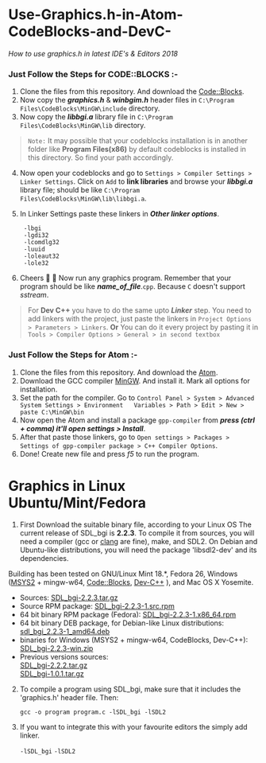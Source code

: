 # Use-Graphics.h-in-Atom-CodeBlocks-and-DevC-
*How to use graphics.h in latest IDE's &amp; Editors 2018*

### Just Follow the Steps for CODE::BLOCKS :-

1. Clone the files from this repository. And download the [Code::Blocks](http://sourceforge.net/projects/codeblocks/files/Binaries/17.12/Windows/codeblocks-17.12mingw-setup.exe). 
2. Now copy the __*graphics.h*__ & __*winbgim.h*__ header files in ```C:\Program Files\CodeBlocks\MinGW\include``` directory.
3. Now copy the __*libbgi.a*__ library file in ```C:\Program Files\CodeBlocks\MinGW\lib``` directory. 
> ```Note:``` It may possible that your codeblocks installation is in another folder like **Program Files(x86)** by default codeblocks is installed in this directory. So find your path accordingly.
4. Now open your codeblocks and go to ```Settings > Compiler Settings > Linker Settings```. Click on ```Add``` to **link libraries** and browse your __*libbgi.a*__ library file; should be like ```C:\Program Files\CodeBlocks\MinGW\lib\libbgi.a```.
5. In Linker Settings paste these linkers in __*Other linker options*__.

        -lbgi
        -lgdi32
        -lcomdlg32
        -luuid
        -loleaut32
        -lole32
6. Cheers :tada: :metal: Now run any graphics program. Remember that your program should be like __*name_of_file*__.```cpp```. Because ```C``` doesn't support *sstream*.

>For **Dev C++** you have to do the same upto __*Linker*__ step. You need to add linkers with the project, just paste the linkers in ```Project Options > Parameters > Linkers```. __Or__ You can do it every project by pasting it in ```Tools > Compiler Options > General > in second textbox```

### Just Follow the Steps for Atom :-
1. Clone the files from this repository. And download the [Atom](https://atom.io/).
2. Download the GCC compiler [MinGW](https://sourceforge.net/projects/mingw/). And install it. Mark all options for installation.
3. Set the path for the compiler. Go to ```Control Panel > System > Advanced System Settings > Environment   Variables > Path > Edit > New > paste C:\MinGW\bin```
4. Now open the Atom and install a package ```gpp-compiler``` from __*press (ctrl + comma) it'll open settings > Install*__.
5. After that paste those linkers, go to ```Open settings > Packages > Settings of gpp-compiler package > C++ Compiler Options```.
6. Done! Create new file and press *f5* to run the program.

# Graphics in Linux Ubuntu/Mint/Fedora
1. First Download the suitable binary file, according to your Linux OS
The current release of SDL_bgi is  **2.2.3**. To compile it from sources, you will need a compiler (gcc or  [clang](http://clang.llvm.org/) are fine), make, and SDL2. On Debian and Ubuntu-like distributions, you will need the package 'libsdl2-dev' and its dependencies.

Building has been tested on GNU/Linux Mint 18.*, Fedora 26, Windows ([MSYS2](https://www.msys2.org/)  + mingw-w64,  [Code::Blocks](http://codeblocks.org/),  [Dev-C++](http://orwelldevcpp.blogspot.com/)  ), and Mac OS X Yosemite.

-   Sources:  [SDL_bgi-2.2.3.tar.gz](https://sourceforge.net/projects/libxbgi/files/SDL_bgi-2.2.3.tar.gz)
-   Source RPM package:  [SDL_bgi-2.2.3-1.src.rpm](https://sourceforge.net/projects/libxbgi/files/SDL_bgi-2.2.3-1.src.rpm)
-   64 bit binary RPM package (Fedora):  [SDL_bgi-2.2.3-1.x86_64.rpm](https://sourceforge.net/projects/libxbgi/files/SDL_bgi-2.2.3-1.x86_64.rpm)
-   64 bit binary DEB package, for Debian-like Linux distributions:  [sdl_bgi_2.2.3-1_amd64.deb](https://sourceforge.net/projects/libxbgi/files/sdl_bgi_2.2.3-1_amd64.deb)
-   binaries for Windows (MSYS2 + mingw-w64, CodeBlocks, Dev-C++):  
    [SDL_bgi-2.2.3-win.zip](https://sourceforge.net/projects/libxbgi/files/SDL_bgi-2.2.3-win.zip)
-   Previous versions sources:  
    [SDL_bgi-2.2.2.tar.gz](https://sourceforge.net/projects/libxbgi/files/SDL_bgi-2.2.2.tar.gz)  
    [SDL_bgi-1.0.1.tar.gz](https://sourceforge.net/projects/libxbgi/files/SDL_bgi-1.0.1.tar.gz)
    
2. To compile a program using SDL_bgi, make sure that it includes the 'graphics.h' header file. Then:

    ```gcc -o program program.c -lSDL_bgi -lSDL2```
3. If you want to integrate this with your favourite editors the simply add linker. 

    ```-lSDL_bgi```
    ```-lSDL2```

 
   

    
    
    
    
    
    
    
